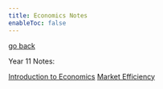 ```yaml
---
title: Economics Notes
enableToc: false
---
```


[go back](obsidian://open?vault=content&file=_index)

Year 11 Notes:

[Introduction to Economics](Economics/Introduction2Economics.md)
[Market Efficiency](Economics/MarketEfficiency.md)
